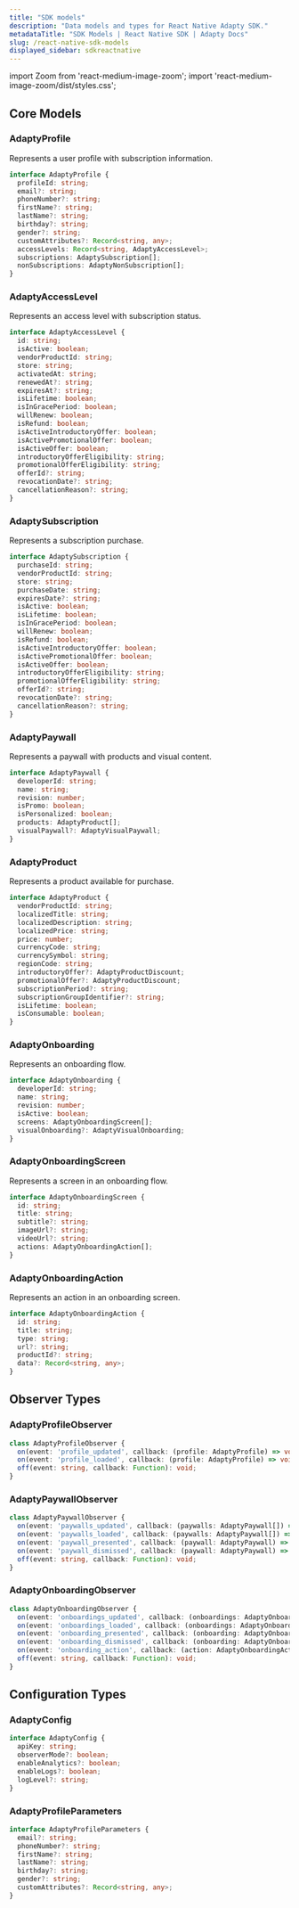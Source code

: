 ```yaml
---
title: "SDK models"
description: "Data models and types for React Native Adapty SDK."
metadataTitle: "SDK Models | React Native SDK | Adapty Docs"
slug: /react-native-sdk-models
displayed_sidebar: sdkreactnative
---
```


import Zoom from 'react-medium-image-zoom';
import 'react-medium-image-zoom/dist/styles.css';

## Core Models

### AdaptyProfile

Represents a user profile with subscription information.

```typescript
interface AdaptyProfile {
  profileId: string;
  email?: string;
  phoneNumber?: string;
  firstName?: string;
  lastName?: string;
  birthday?: string;
  gender?: string;
  customAttributes?: Record<string, any>;
  accessLevels: Record<string, AdaptyAccessLevel>;
  subscriptions: AdaptySubscription[];
  nonSubscriptions: AdaptyNonSubscription[];
}
```

### AdaptyAccessLevel

Represents an access level with subscription status.

```typescript
interface AdaptyAccessLevel {
  id: string;
  isActive: boolean;
  vendorProductId: string;
  store: string;
  activatedAt: string;
  renewedAt?: string;
  expiresAt?: string;
  isLifetime: boolean;
  isInGracePeriod: boolean;
  willRenew: boolean;
  isRefund: boolean;
  isActiveIntroductoryOffer: boolean;
  isActivePromotionalOffer: boolean;
  isActiveOffer: boolean;
  introductoryOfferEligibility: string;
  promotionalOfferEligibility: string;
  offerId?: string;
  revocationDate?: string;
  cancellationReason?: string;
}
```

### AdaptySubscription

Represents a subscription purchase.

```typescript
interface AdaptySubscription {
  purchaseId: string;
  vendorProductId: string;
  store: string;
  purchaseDate: string;
  expiresDate?: string;
  isActive: boolean;
  isLifetime: boolean;
  isInGracePeriod: boolean;
  willRenew: boolean;
  isRefund: boolean;
  isActiveIntroductoryOffer: boolean;
  isActivePromotionalOffer: boolean;
  isActiveOffer: boolean;
  introductoryOfferEligibility: string;
  promotionalOfferEligibility: string;
  offerId?: string;
  revocationDate?: string;
  cancellationReason?: string;
}
```

### AdaptyPaywall

Represents a paywall with products and visual content.

```typescript
interface AdaptyPaywall {
  developerId: string;
  name: string;
  revision: number;
  isPromo: boolean;
  isPersonalized: boolean;
  products: AdaptyProduct[];
  visualPaywall?: AdaptyVisualPaywall;
}
```

### AdaptyProduct

Represents a product available for purchase.

```typescript
interface AdaptyProduct {
  vendorProductId: string;
  localizedTitle: string;
  localizedDescription: string;
  localizedPrice: string;
  price: number;
  currencyCode: string;
  currencySymbol: string;
  regionCode: string;
  introductoryOffer?: AdaptyProductDiscount;
  promotionalOffer?: AdaptyProductDiscount;
  subscriptionPeriod?: string;
  subscriptionGroupIdentifier?: string;
  isLifetime: boolean;
  isConsumable: boolean;
}
```

### AdaptyOnboarding

Represents an onboarding flow.

```typescript
interface AdaptyOnboarding {
  developerId: string;
  name: string;
  revision: number;
  isActive: boolean;
  screens: AdaptyOnboardingScreen[];
  visualOnboarding?: AdaptyVisualOnboarding;
}
```

### AdaptyOnboardingScreen

Represents a screen in an onboarding flow.

```typescript
interface AdaptyOnboardingScreen {
  id: string;
  title: string;
  subtitle?: string;
  imageUrl?: string;
  videoUrl?: string;
  actions: AdaptyOnboardingAction[];
}
```

### AdaptyOnboardingAction

Represents an action in an onboarding screen.

```typescript
interface AdaptyOnboardingAction {
  id: string;
  title: string;
  type: string;
  url?: string;
  productId?: string;
  data?: Record<string, any>;
}
```

## Observer Types

### AdaptyProfileObserver

```typescript
class AdaptyProfileObserver {
  on(event: 'profile_updated', callback: (profile: AdaptyProfile) => void): void;
  on(event: 'profile_loaded', callback: (profile: AdaptyProfile) => void): void;
  off(event: string, callback: Function): void;
}
```

### AdaptyPaywallObserver

```typescript
class AdaptyPaywallObserver {
  on(event: 'paywalls_updated', callback: (paywalls: AdaptyPaywall[]) => void): void;
  on(event: 'paywalls_loaded', callback: (paywalls: AdaptyPaywall[]) => void): void;
  on(event: 'paywall_presented', callback: (paywall: AdaptyPaywall) => void): void;
  on(event: 'paywall_dismissed', callback: (paywall: AdaptyPaywall) => void): void;
  off(event: string, callback: Function): void;
}
```

### AdaptyOnboardingObserver

```typescript
class AdaptyOnboardingObserver {
  on(event: 'onboardings_updated', callback: (onboardings: AdaptyOnboarding[]) => void): void;
  on(event: 'onboardings_loaded', callback: (onboardings: AdaptyOnboarding[]) => void): void;
  on(event: 'onboarding_presented', callback: (onboarding: AdaptyOnboarding) => void): void;
  on(event: 'onboarding_dismissed', callback: (onboarding: AdaptyOnboarding) => void): void;
  on(event: 'onboarding_action', callback: (action: AdaptyOnboardingAction) => void): void;
  off(event: string, callback: Function): void;
}
```

## Configuration Types

### AdaptyConfig

```typescript
interface AdaptyConfig {
  apiKey: string;
  observerMode?: boolean;
  enableAnalytics?: boolean;
  enableLogs?: boolean;
  logLevel?: string;
}
```

### AdaptyProfileParameters

```typescript
interface AdaptyProfileParameters {
  email?: string;
  phoneNumber?: string;
  firstName?: string;
  lastName?: string;
  birthday?: string;
  gender?: string;
  customAttributes?: Record<string, any>;
}
``` 